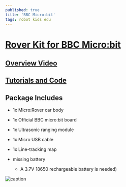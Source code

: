 ```yaml
---
published: true
title: 'BBC Micro:bit'
tags: robot kids edu
---
```



# [Rover Kit for BBC Micro:bit](https://www.amazon.fr/Freenove-Micro-Include-Tutorial-microbit/dp/B07QV5VS5W/ref=sr_1_1?__mk_fr_FR=%C3%85M%C3%85%C5%BD%C3%95%C3%91&keywords=Micro%3ARover+Kit+for+BBC+Micro%3Abit&qid=1574708227&sr=8-1)

## [Overview Video](https://youtu.be/rs5gc8_rKLU)

## [Tutorials and Code](https://git.io/fjyq6)

## Package Includes
- 1x Micro:Rover car body
- 1x Official BBC micro:bit board
- 1x Ultrasonic ranging module
- 1x Micro USB cable
- 1x Line-tracking map

- missing battery
	- A 3.7V 18650 rechargeable battery is needed)
    
![caption](https://images-na.ssl-images-amazon.com/images/I/71NTLws0GqL._AC_SL1500_.jpg)

